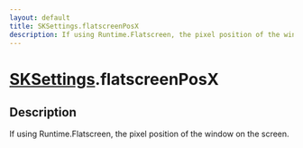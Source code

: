 ```yaml
---
layout: default
title: SKSettings.flatscreenPosX
description: If using Runtime.Flatscreen, the pixel position of the window on the screen.
---
```

# [SKSettings]({{site.url}}/Pages/Reference/SKSettings.html).flatscreenPosX

## Description
If using Runtime.Flatscreen, the pixel position of the
window on the screen.

